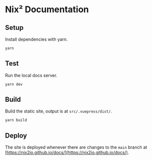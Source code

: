 # Nix² Documentation

## Setup

Install dependencies with yarn.

```sh
yarn
```

## Test

Run the local docs server.

```sh
yarn dev
```

## Build

Build the static site, output is at `src/.vuepress/dist/`.

```sh
yarn build
```

## Deploy

The site is deployed whenever there are changes to the `main` branch at [https://nix2io.github.io/docs/](https://nix2io.github.io/docs/).
